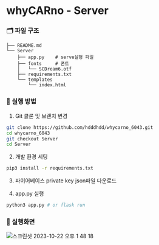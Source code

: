 # whyCARno - Server

### 🗂️ 파일 구조
```
├── README.md
└── Server
    ├── app.py    # serve실행 파일
    ├── fonts     # 폰트
    │   └── SCDream6.otf
    ├── requirements.txt
    └── templates
        └── index.html
```

### 🚀 실행 방법
1. Git 클론 및 브랜치 변경
  ```bash
  git clone https://github.com/hdddhdd/whycarno_6043.git
  cd whycarno_6043
  git checkout Server
  cd Server
  ```

2. 개발 환경 세팅
  ```bash
  pip3 install -r requirements.txt
  ```

3. 파이어베이스 private key json파일 다운로드

4. app.py 실행
  ```bash
  python3 app.py # or flask run
  ```

### 📸 실행화면
![스크린샷 2023-10-22 오후 1 48 18](https://github.com/hdddhdd/whycarno_6043/assets/100078615/53ccf258-2965-4eaf-8807-58733d53c217)
